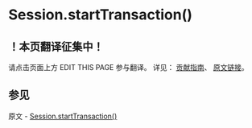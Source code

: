 # Session.startTransaction()

## ！本页翻译征集中！

请点击页面上方 EDIT THIS PAGE 参与翻译。
详见：
[贡献指南]( https://github.com/JinMuInfo/MongoDB-Manual-zh/blob/master/CONTRIBUTING.md )、
[原文链接](  https://docs.mongodb.com/manual/reference/method/Session.startTransaction/  )。

## 参见

原文 - [Session.startTransaction()]( https://docs.mongodb.com/manual/reference/method/Session.startTransaction/ )

